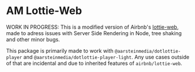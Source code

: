 # AM Lottie-Web
WORK IN PROGRESS: This is a modified version of Airbnb's [lottie-web](https://github.com/airbnb/lottie-web), made to adress issues with Server Side Rendering in Node, tree shaking and other minor bugs.

This package is primarily made to work with `@aarsteinmedia/dotlottie-player` and `@aarsteinmedia/dotlottie-player-light`. Any use cases outside of that are incidental and due to inherited features of `airbnb/lottie-web`.